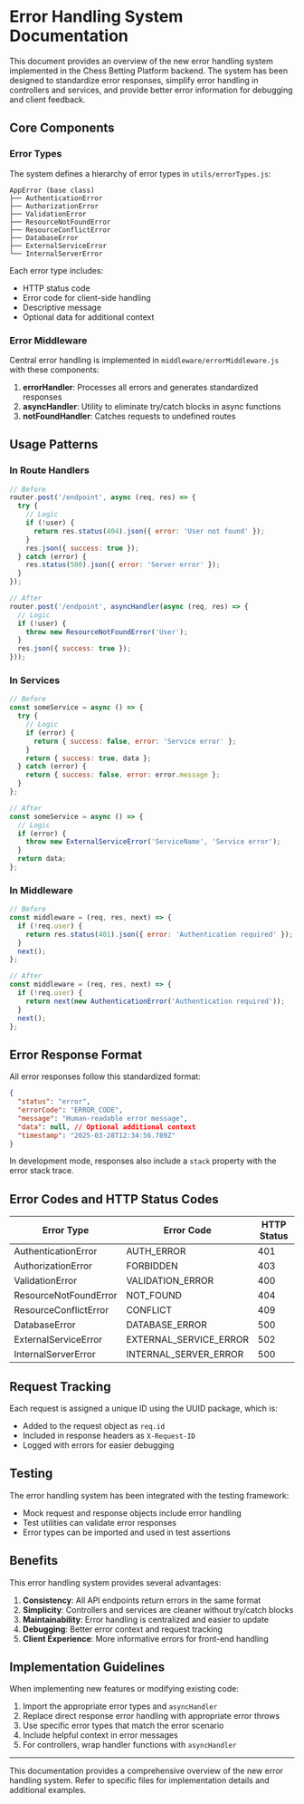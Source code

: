 # Error Handling System Documentation

This document provides an overview of the new error handling system implemented in the Chess Betting Platform backend. The system has been designed to standardize error responses, simplify error handling in controllers and services, and provide better error information for debugging and client feedback.

## Core Components

### Error Types

The system defines a hierarchy of error types in `utils/errorTypes.js`:

```
AppError (base class)
├── AuthenticationError
├── AuthorizationError
├── ValidationError
├── ResourceNotFoundError
├── ResourceConflictError
├── DatabaseError
├── ExternalServiceError
└── InternalServerError
```

Each error type includes:
- HTTP status code
- Error code for client-side handling
- Descriptive message
- Optional data for additional context

### Error Middleware

Central error handling is implemented in `middleware/errorMiddleware.js` with these components:

1. **errorHandler**: Processes all errors and generates standardized responses
2. **asyncHandler**: Utility to eliminate try/catch blocks in async functions
3. **notFoundHandler**: Catches requests to undefined routes

## Usage Patterns

### In Route Handlers

```javascript
// Before
router.post('/endpoint', async (req, res) => {
  try {
    // Logic
    if (!user) {
      return res.status(404).json({ error: 'User not found' });
    }
    res.json({ success: true });
  } catch (error) {
    res.status(500).json({ error: 'Server error' });
  }
});

// After
router.post('/endpoint', asyncHandler(async (req, res) => {
  // Logic
  if (!user) {
    throw new ResourceNotFoundError('User');
  }
  res.json({ success: true });
}));
```

### In Services

```javascript
// Before
const someService = async () => {
  try {
    // Logic
    if (error) {
      return { success: false, error: 'Service error' };
    }
    return { success: true, data };
  } catch (error) {
    return { success: false, error: error.message };
  }
};

// After
const someService = async () => {
  // Logic
  if (error) {
    throw new ExternalServiceError('ServiceName', 'Service error');
  }
  return data;
};
```

### In Middleware

```javascript
// Before
const middleware = (req, res, next) => {
  if (!req.user) {
    return res.status(401).json({ error: 'Authentication required' });
  }
  next();
};

// After
const middleware = (req, res, next) => {
  if (!req.user) {
    return next(new AuthenticationError('Authentication required'));
  }
  next();
};
```

## Error Response Format

All error responses follow this standardized format:

```json
{
  "status": "error",
  "errorCode": "ERROR_CODE",
  "message": "Human-readable error message",
  "data": null, // Optional additional context
  "timestamp": "2025-03-28T12:34:56.789Z"
}
```

In development mode, responses also include a `stack` property with the error stack trace.

## Error Codes and HTTP Status Codes

| Error Type | Error Code | HTTP Status |
|------------|------------|------------|
| AuthenticationError | AUTH_ERROR | 401 |
| AuthorizationError | FORBIDDEN | 403 |
| ValidationError | VALIDATION_ERROR | 400 |
| ResourceNotFoundError | NOT_FOUND | 404 |
| ResourceConflictError | CONFLICT | 409 |
| DatabaseError | DATABASE_ERROR | 500 |
| ExternalServiceError | EXTERNAL_SERVICE_ERROR | 502 |
| InternalServerError | INTERNAL_SERVER_ERROR | 500 |

## Request Tracking

Each request is assigned a unique ID using the UUID package, which is:
- Added to the request object as `req.id`
- Included in response headers as `X-Request-ID`
- Logged with errors for easier debugging

## Testing

The error handling system has been integrated with the testing framework:
- Mock request and response objects include error handling
- Test utilities can validate error responses
- Error types can be imported and used in test assertions

## Benefits

This error handling system provides several advantages:

1. **Consistency**: All API endpoints return errors in the same format
2. **Simplicity**: Controllers and services are cleaner without try/catch blocks
3. **Maintainability**: Error handling is centralized and easier to update
4. **Debugging**: Better error context and request tracking
5. **Client Experience**: More informative errors for front-end handling

## Implementation Guidelines

When implementing new features or modifying existing code:

1. Import the appropriate error types and `asyncHandler`
2. Replace direct response error handling with appropriate error throws
3. Use specific error types that match the error scenario
4. Include helpful context in error messages
5. For controllers, wrap handler functions with `asyncHandler`

---

This documentation provides a comprehensive overview of the new error handling system. Refer to specific files for implementation details and additional examples.
